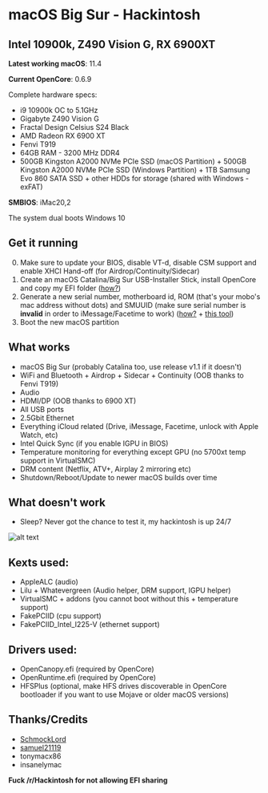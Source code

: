 # macOS Big Sur - Hackintosh
## Intel 10900k, Z490 Vision G, RX 6900XT

**Latest working macOS**: 11.4

**Current OpenCore**: 0.6.9

Complete hardware specs:
- i9 10900k OC to 5.1GHz
- Gigabyte Z490 Vision G
- Fractal Design Celsius S24 Black 
- AMD Radeon RX 6900 XT
- Fenvi T919
- 64GB RAM - 3200 MHz DDR4
- 500GB Kingston A2000 NVMe PCIe SSD (macOS Partition) + 500GB Kingston A2000 NVMe PCIe SSD (Windows Partition) + 1TB Samsung Evo 860 SATA SSD + other HDDs for storage (shared with Windows - exFAT)

**SMBIOS**: iMac20,2

The system dual boots Windows 10

## Get it running
0. Make sure to update your BIOS, disable VT-d, disable CSM support and enable XHCI Hand-off (for Airdrop/Continuity/Sidecar)
1. Create an macOS Catalina/Big Sur USB-Installer Stick, install OpenCore and copy my EFI folder ([how?](https://github.com/SchmockLord/Hackintosh-Intel-i9-10900k-Gigabyte-Z490-Vision-D#installation-notes))
2. Generate a new serial number, motherboard id, ROM (that's your mobo's mac address without dots) and SMUUID (make sure serial number is **invalid** in order to iMessage/Facetime to work) ([how?](https://dortania.github.io/OpenCore-Install-Guide/config.plist/comet-lake.html#platforminfo) + [this tool](https://mackie100projects.altervista.org/download-opencore-configurator/))
3. Boot the new macOS partition

## What works
- macOS Big Sur (probably Catalina too, use release v1.1 if it doesn't)
- WiFi and Bluetooth + Airdrop + Sidecar + Continuity (OOB thanks to Fenvi T919)
- Audio
- HDMI/DP (OOB thanks to 6900 XT)
- All USB ports
- 2.5Gbit Ethernet
- Everything iCloud related (Drive, iMessage, Facetime, unlock with Apple Watch, etc)
- Intel Quick Sync (if you enable IGPU in BIOS)
- Temperature monitoring for everything except GPU (no 5700xt temp support in VirtualSMC)
- DRM content (Netflix, ATV+, Airplay 2 mirroring etc)
- Shutdown/Reboot/Update to newer macOS builds over time

## What doesn't work
- Sleep? Never got the chance to test it, my hackintosh is up 24/7

![alt text](https://i.imgur.com/NtHc8uK.jpg "neofetch")

## Kexts used:
- AppleALC (audio)
- Lilu + Whatevergreen (Audio helper, DRM support, IGPU helper)
- VirtualSMC + addons (you cannot boot without this + temperature support)
- FakePCIID (cpu support)
- FakePCIID_Intel_I225-V (ethernet support)

## Drivers used:
- OpenCanopy.efi (required by OpenCore)
- OpenRuntime.efi (required by OpenCore)
- HFSPlus (optional, make HFS drives discoverable in OpenCore bootloader if you want to use Mojave or older macOS versions)

## Thanks/Credits
- [SchmockLord](https://github.com/SchmockLord/Hackintosh-Intel-i9-10900k-Gigabyte-Z490-Vision-D)
- [samuel21119](https://github.com/samuel21119/Intel-i9-10900-Gigabyte-Z490-Vision-G-Hackintosh)
- tonymacx86
- insanelymac


**Fuck /r/Hackintosh for not allowing EFI sharing**
